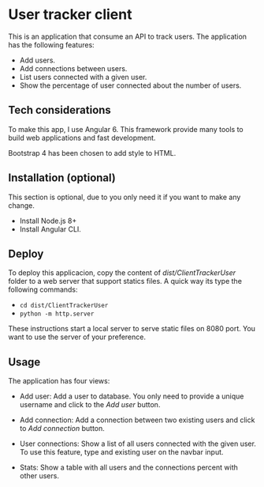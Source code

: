 # User tracker client

This is an application that consume an API to track users. The application has the following features:

- Add users.
- Add connections between users.
- List users connected with a given user.
- Show the percentage of user connected about the number of users.

## Tech considerations
To make this app, I use Angular 6. This framework provide many tools to build web applications and fast development.

Bootstrap 4 has been chosen to add style to HTML.

## Installation (optional)
This section is optional, due to you only need it if you want to make any change.

- Install Node.js 8+
- Install Angular CLI.

## Deploy
To deploy this applicacion, copy the content of *dist/ClientTrackerUser* folder to a web server that support statics files. A quick way its type the following commands:

- `cd dist/ClientTrackerUser`
- `python -m http.server`

These instructions start a local server to serve static files on 8080 port. You want to use the server of your preference.

## Usage

The application has four views:

- Add user: Add a user to database. You only need to provide a unique username and click to the *Add user* button.

- Add connection: Add a connection between two existing users and click to *Add connection* button.

- User connections: Show a list of all users connected with the given user. To use this feature, type and existing user on the navbar input.

- Stats: Show a table with all users and the connections percent with other users.